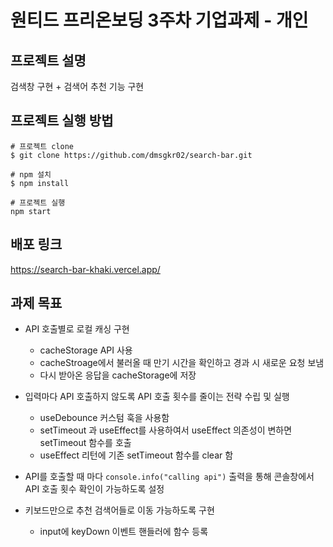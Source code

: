 # 원티드 프리온보딩 3주차 기업과제 - 개인

## 프로젝트 설명
검색창 구현 + 검색어 추천 기능 구현

## 프로젝트 실행 방법

```
# 프로젝트 clone
$ git clone https://github.com/dmsgkr02/search-bar.git

# npm 설치
$ npm install

# 프로젝트 실행
npm start

```

## 배포 링크
https://search-bar-khaki.vercel.app/

## 과제 목표
- API 호출별로 로컬 캐싱 구현
  - cacheStorage API 사용
  - cacheStroage에서 불러올 때 만기 시간을 확인하고 경과 시 새로운 요청 보냄
  - 다시 받아온 응답을 cacheStorage에 저장

- 입력마다 API 호출하지 않도록 API 호출 횟수를 줄이는 전략 수립 및 실행
  - useDebounce 커스텀 훅을 사용함
  - setTimeout 과 useEffect를 사용하여서 useEffect 의존성이 변하면 setTimeout 함수를 호출
  - useEffect 리턴에 기존 setTimeout 함수를 clear 함
    
- API를 호출할 때 마다 `console.info("calling api")` 출력을 통해 콘솔창에서 API 호출 횟수 확인이 가능하도록 설정

- 키보드만으로 추천 검색어들로 이동 가능하도록 구현
  - input에 keyDown 이벤트 핸들러에 함수 등록